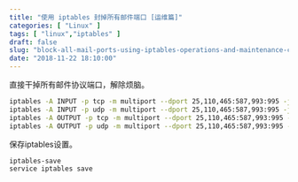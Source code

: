 ```yaml
---
title: "使用 iptables 封掉所有邮件端口 [运维篇]"
categories: [ "Linux" ]
tags: [ "linux","iptables" ]
draft: false
slug: "block-all-mail-ports-using-iptables-operations-and-maintenance-chapters"
date: "2018-11-22 18:10:00"
---
```


直接干掉所有邮件协议端口，解除烦脑。
```bash
iptables -A INPUT -p tcp -m multiport --dport 25,110,465:587,993:995 -j DROP
iptables -A INPUT -p udp -m multiport --dport 25,110,465:587,993:995 -j DROP
iptables -A OUTPUT -p tcp -m multiport --dport 25,110,465:587,993:995 -j DROP
iptables -A OUTPUT -p udp -m multiport --dport 25,110,465:587,993:995 -j 
```

<!--more-->


保存iptables设置。
```bash
iptables-save
service iptables save
```
